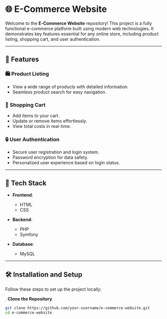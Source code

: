 # 🌐 E-Commerce Website

Welcome to the **E-Commerce Website** repository! This project is a fully functional e-commerce platform built using modern web technologies. It demonstrates key features essential for any online store, including product listing, shopping cart, and user authentication.

---

## 🚀 Features

### 🛍️ Product Listing
- View a wide range of products with detailed information.
- Seamless product search for easy navigation.

### 🛒 Shopping Cart
- Add items to your cart.
- Update or remove items effortlessly.
- View total costs in real-time.

### 🔒 User Authentication
- Secure user registration and login system.
- Password encryption for data safety.
- Personalized user experience based on login status.

---

## 🔧 Tech Stack

- **Frontend**:  
  - HTML  
  - CSS  

- **Backend**:  
  - PHP  
  - Symfony


- **Database**:  
  - MySQL  
  

---

## 🛠️ Installation and Setup

Follow these steps to set up the project locally:

. **Clone the Repository**
   ```bash
   git clone https://github.com/your-username/e-commerce-website.git
   cd e-commerce-website



